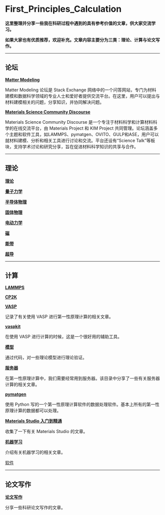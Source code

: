 # First_Principles_Calculation

**这里整理并分享一些我在科研过程中遇到的具有参考价值的文章，供大家交流学习。**

**如果大家也有优质推荐，欢迎补充。文章内容主要分为三类：理论、计算与论文写作。**

---

## 论坛

**[Matter Modeling](https://mattermodeling.stackexchange.com/)**

​Matter Modeling 论坛是 Stack Exchange 网络中的一个问答网站，专门为材料建模和数据科学领域的专业人士和爱好者提供交流平台。​在这里，用户可以提出与材料建模相关的问题，分享知识，并协同解决问题。

**[Materials Science Community Discourse](https://matsci.org/)**

Materials Science Community Discourse 是一个专注于材料科学和计算材料科学的在线交流平台，由 Materials Project 和 KIM Project 共同管理。论坛涵盖多个主题和软件工具，如LAMMPS、pymatgen、OVITO、GULP和ASE，用户可以就材料建模、分析和相关工具进行讨论和交流。平台还设有“Science Talk”等板块，支持学术讨论和研究分享，旨在促进材料科学知识的共享与合作。

---

## 理论

**[理论](理论/理论.md)**

**[量子力学](理论/量子力学.md)**

**[半导体物理](理论/半导体物理.md)**

**[固体物理](理论/固体物理.md)**

**[电动力学](理论/电动力学.md)**

**[磁](理论/磁.md)**

**[能带](理论/能带.md)**

**[超导](理论/超导.md)**

---

## 计算

**[LAMMPS](计算/LAMMPS.md)**

**[CP2K](计算/CP2K.md)**

**[VASP](计算/VASP.md)**

记录了有关使用 VASP 进行第一性原理计算的相关文章。

**[vaspkit](计算/vaspkit.md)**

在使用 VASP 进行计算的时候，这是一个很好用的辅助工具。

**[模型](计算/模型.md)**

通过代码，对一些理论模型进行理论验证。

**[服务器](计算/服务器.md)**

在第一性原理计算中，我们需要经常用到服务器。该目录中分享了一些有关服务器计算的相关文章。

**[pymatgen](计算/pymatgen.md)**

使用 Python 写的一个第一性原理计算软件的数据处理软件。基本上所有的第一性原理计算的数据都可以处理。

**[Materials Studio 入门到精通](计算/Materials_Studio.md)**

收集了一下有关 Materials Studio 的文章。

**[机器学习](计算/机器学习.md)**

介绍有关机器学习的相关文章。

[软件](计算/软件.md)

---

## 论文写作

**[论文写作](论文写作/论文写作.md)**

分享一些科研论文写作的文章。



